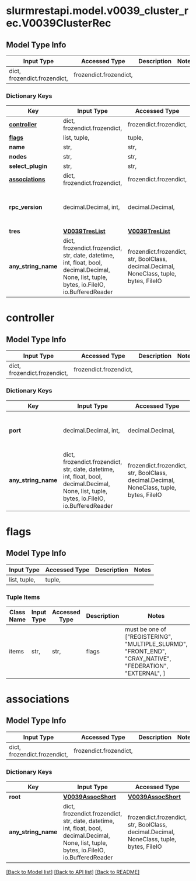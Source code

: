 # slurmrestapi.model.v0039_cluster_rec.V0039ClusterRec

## Model Type Info
Input Type | Accessed Type | Description | Notes
------------ | ------------- | ------------- | -------------
dict, frozendict.frozendict,  | frozendict.frozendict,  |  | 

### Dictionary Keys
Key | Input Type | Accessed Type | Description | Notes
------------ | ------------- | ------------- | ------------- | -------------
**[controller](#controller)** | dict, frozendict.frozendict,  | frozendict.frozendict,  |  | [optional] 
**[flags](#flags)** | list, tuple,  | tuple,  |  | [optional] 
**name** | str,  | str,  |  | [optional] 
**nodes** | str,  | str,  |  | [optional] 
**select_plugin** | str,  | str,  |  | [optional] 
**[associations](#associations)** | dict, frozendict.frozendict,  | frozendict.frozendict,  |  | [optional] 
**rpc_version** | decimal.Decimal, int,  | decimal.Decimal,  |  | [optional] value must be a 32 bit integer
**tres** | [**V0039TresList**](V0039TresList.md) | [**V0039TresList**](V0039TresList.md) |  | [optional] 
**any_string_name** | dict, frozendict.frozendict, str, date, datetime, int, float, bool, decimal.Decimal, None, list, tuple, bytes, io.FileIO, io.BufferedReader | frozendict.frozendict, str, BoolClass, decimal.Decimal, NoneClass, tuple, bytes, FileIO | any string name can be used but the value must be the correct type | [optional]

# controller

## Model Type Info
Input Type | Accessed Type | Description | Notes
------------ | ------------- | ------------- | -------------
dict, frozendict.frozendict,  | frozendict.frozendict,  |  | 

### Dictionary Keys
Key | Input Type | Accessed Type | Description | Notes
------------ | ------------- | ------------- | ------------- | -------------
**port** | decimal.Decimal, int,  | decimal.Decimal,  |  | [optional] value must be a 32 bit integer
**any_string_name** | dict, frozendict.frozendict, str, date, datetime, int, float, bool, decimal.Decimal, None, list, tuple, bytes, io.FileIO, io.BufferedReader | frozendict.frozendict, str, BoolClass, decimal.Decimal, NoneClass, tuple, bytes, FileIO | any string name can be used but the value must be the correct type | [optional]

# flags

## Model Type Info
Input Type | Accessed Type | Description | Notes
------------ | ------------- | ------------- | -------------
list, tuple,  | tuple,  |  | 

### Tuple Items
Class Name | Input Type | Accessed Type | Description | Notes
------------- | ------------- | ------------- | ------------- | -------------
items | str,  | str,  | flags | must be one of ["REGISTERING", "MULTIPLE_SLURMD", "FRONT_END", "CRAY_NATIVE", "FEDERATION", "EXTERNAL", ] 

# associations

## Model Type Info
Input Type | Accessed Type | Description | Notes
------------ | ------------- | ------------- | -------------
dict, frozendict.frozendict,  | frozendict.frozendict,  |  | 

### Dictionary Keys
Key | Input Type | Accessed Type | Description | Notes
------------ | ------------- | ------------- | ------------- | -------------
**root** | [**V0039AssocShort**](V0039AssocShort.md) | [**V0039AssocShort**](V0039AssocShort.md) |  | [optional] 
**any_string_name** | dict, frozendict.frozendict, str, date, datetime, int, float, bool, decimal.Decimal, None, list, tuple, bytes, io.FileIO, io.BufferedReader | frozendict.frozendict, str, BoolClass, decimal.Decimal, NoneClass, tuple, bytes, FileIO | any string name can be used but the value must be the correct type | [optional]

[[Back to Model list]](../../README.md#documentation-for-models) [[Back to API list]](../../README.md#documentation-for-api-endpoints) [[Back to README]](../../README.md)

